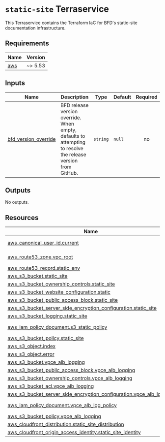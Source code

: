 # `static-site` Terraservice

This Terraservice contains the Terraform IaC for BFD's static-site documentation infrastructure. 

## Requirements

| Name | Version |
|------|---------|
| <a name="requirement_aws"></a> [aws](#requirement\_aws) | ~> 5.53 |

<!-- GENERATED WITH `terraform-docs .`
     Manually updating the README.md will be overwritten.
     For more details, see the file '.terraform-docs.yml' or
     https://terraform-docs.io/user-guide/configuration/
-->

## Inputs

| Name | Description | Type | Default | Required |
|------|-------------|------|---------|:--------:|
| <a name="input_bfd_version_override"></a> [bfd\_version\_override](#input\_bfd\_version\_override) | BFD release version override. When empty, defaults to attempting to resolve the release version from GitHub. | `string` | `null` | no |

<!-- GENERATED WITH `terraform-docs .`
     Manually updating the README.md will be overwritten.
     For more details, see the file '.terraform-docs.yml' or
     https://terraform-docs.io/user-guide/configuration/
-->

## Outputs

No outputs.

<!-- GENERATED WITH `terraform-docs .`
     Manually updating the README.md will be overwritten.
     For more details, see the file '.terraform-docs.yml' or
     https://terraform-docs.io/user-guide/configuration/
-->

## Resources

| Name | Type |
|------|------|
| [aws_canonical_user_id.current](https://registry.terraform.io/providers/hashicorp/aws/latest/docs/data-sources/canonical_user_id) | data source |
| [aws_route53_zone.vpc_root](https://registry.terraform.io/providers/hashicorp/aws/latest/docs/data-sources/route53_zone) | data source |
| [aws_route53_record.static_env](https://registry.terraform.io/providers/hashicorp/aws/latest/docs/resources/route53_record) | resource |
| [aws_s3_bucket.static_site](https://registry.terraform.io/providers/hashicorp/aws/latest/docs/resources/s3_bucket) | resource |
| [aws_s3_bucket_ownership_controls.static_site](https://registry.terraform.io/providers/hashicorp/aws/latest/docs/resources/s3_bucket_ownership_controls) | resource |
| [aws_s3_bucket_website_configuration.static](https://registry.terraform.io/providers/hashicorp/aws/latest/docs/resources/s3_bucket_website_configuration) | resource |
| [aws_s3_bucket_public_access_block.static_site](https://registry.terraform.io/providers/hashicorp/aws/latest/docs/resources/s3_bucket_public_access_block) | resource |
| [aws_s3_bucket_server_side_encryption_configuration.static_site](https://registry.terraform.io/providers/hashicorp/aws/latest/docs/resources/s3_bucket_server_side_encryption_configuration) | resource |
| [aws_s3_bucket_logging.static_site](https://registry.terraform.io/providers/hashicorp/aws/latest/docs/resources/s3_bucket_logging) | resource |
| [aws_iam_policy_document.s3_static_policy](https://registry.terraform.io/providers/hashicorp/aws/latest/docs/data/iam_policy_document) | data source |
| [aws_s3_bucket_policy.static_site](https://registry.terraform.io/providers/hashicorp/aws/latest/docs/resources/s3_bucket_policy) | resource |
| [aws_s3_object.index](https://registry.terraform.io/providers/hashicorp/aws/latest/docs/resources/s3_object) | resource |
| [aws_s3_object.error](https://registry.terraform.io/providers/hashicorp/aws/latest/docs/resources/s3_object) | resource |
| [aws_s3_bucket.vpce_alb_logging](https://registry.terraform.io/providers/hashicorp/aws/latest/docs/resources/s3_bucket) | resource |
| [aws_s3_bucket_public_access_block.vpce_alb_logging](https://registry.terraform.io/providers/hashicorp/aws/latest/docs/resources/s3_bucket_public_access_block) | resource |
| [aws_s3_bucket_ownership_controls.vpce_alb_logging](https://registry.terraform.io/providers/hashicorp/aws//latest/docs/resources/s3_bucket_ownership_controls) | resource |
| [aws_s3_bucket_acl.vpce_alb_logging](https://registry.terraform.io/providers/hashicorp/aws//latest/docs/resources/s3_bucket_acl) | resource |
| [aws_s3_bucket_server_side_encryption_configuration.vpce_alb_logging](https://registry.terraform.io/providers/hashicorp/aws/latest/docs/resources/s3_bucket_server_side_encryption_configuration) | resource |
| [aws_iam_policy_document.vpce_alb_log_policy](https://registry.terraform.io/providers/hashicorp/aws/latest/docs/data/iam_policy_document) | data source |
| [aws_s3_bucket_policy.vpce_alb_logging](https://registry.terraform.io/providers/hashicorp/aws/latest/docs/resources/s3_bucket_policy) | resource |
| [aws_cloudfront_distribution.static_site_distribution](https://registry.terraform.io/providers/hashicorp/aws/latest/docs/resources/cloudfront_distribution) | resource |
| [aws_cloudfront_origin_access_identity.static_site_identity](https://registry.terraform.io/providers/hashicorp/aws/latest/docs/resources/cloudfront_origin_access_identity) | resource |


<!-- END_TF_DOCS -->
